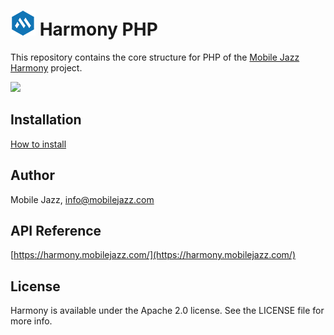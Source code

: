 # ![Mobile Jazz Badge](https://raw.githubusercontent.com/mobilejazz/metadata/master/images/icons/mj-40x40.png) Harmony PHP

This repository contains the core structure for PHP of the [Mobile Jazz Harmony](https://harmony.mobilejazz.com/docs/introduction) project.

![](https://github.com/mobilejazz/harmony-php/workflows/Static%20Analysis/badge.svg)

## Installation

[How to install](https://harmony.mobilejazz.com/docs/gettingstarted/setup/)

## Author

Mobile Jazz, info@mobilejazz.com

## API Reference 

[https://harmony.mobilejazz.com/](https://harmony.mobilejazz.com/)

## License

Harmony is available under the Apache 2.0 license. See the LICENSE file for more info.

